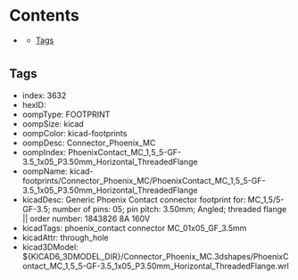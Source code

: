 



Contents
========

* [](#)
	* [Tags](#tags)

# 

## Tags

- index: 3632
- hexID: 
- oompType: FOOTPRINT
- oompSize: kicad
- oompColor: kicad-footprints
- oompDesc: Connector_Phoenix_MC
- oompIndex: PhoenixContact_MC_1,5_5-GF-3.5_1x05_P3.50mm_Horizontal_ThreadedFlange
- oompName: kicad-footprints/Connector_Phoenix_MC/PhoenixContact_MC_1,5_5-GF-3.5_1x05_P3.50mm_Horizontal_ThreadedFlange
- kicadDesc: Generic Phoenix Contact connector footprint for: MC_1,5/5-GF-3.5; number of pins: 05; pin pitch: 3.50mm; Angled; threaded flange || order number: 1843826 8A 160V
- kicadTags: phoenix_contact connector MC_01x05_GF_3.5mm
- kicadAttr: through_hole
- kicad3DModel: ${KICAD6_3DMODEL_DIR}/Connector_Phoenix_MC.3dshapes/PhoenixContact_MC_1,5_5-GF-3.5_1x05_P3.50mm_Horizontal_ThreadedFlange.wrl
